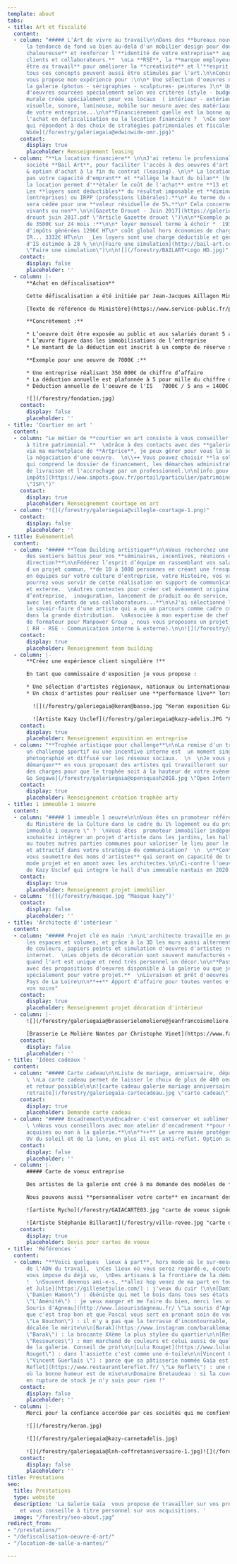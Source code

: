 ```yaml
---
template: about
tabs:
- title: Art et fiscalité
  content:
  - column: "##### L'Art de vivre au travail\n\nDans des **bureaux nouvelles générations,**
      la tendance de fond va bien au-delà d'un mobilier design pour donner une **ambiance
      chaleureuse** et renforcer l'**identité de votre entreprise** auprès de **vos
      clients et collaborateurs.**  \nLa **RSE**, la **marque employeur**, le **bien
      être au travail** pour améliorer la **créativité** et l'**esprit coopératif**,
      tous ces concepts peuvent aussi être stimulés par l'art.\n\nConcrètement je
      vous propose mon expérience pour :\n\n* Une sélection d'oeuvres d'artistes de
      la galerie (photos - sérigraphies - sculptures- peintures )\n* Une sélection
      d'oeuvres sourcées spécialement selon vos critères (style - budget)\n* Une fresque
      murale créée spécialement pour vos locaux  ( intérieur - extérieur)\n* Une installation
      visuelle, sonore, lumineuse, mobile sur mesure avec des matériaux de recyclage
      de votre entreprise...\n\n**Financièrement quelle est la bonne option entre
      l'achat en défiscalisation ou la location financière ?  \nCe sont des solutions
      qui répondent à des choix de stratégies patrimoniales et fiscales différentes.**\n\n![Edwin
      Wide](/forestry/galeriegaia@edwinwide-omr.jpg)"
    contact:
      display: true
      placeholder: Renseignement leasing
  - column: "**La location financière** \n\nJ'ai retenu le professionalisme de la
      société **Bail Art**, pour faciliter l'accès à des oeuvres d'art avec la location
      & option d'achat à la fin du contrat (leasing). \n\n* La location **n’altère
      pas votre capacité d'emprunt** et **allège le haut du bilan** (hors IFRS) \n*
      la location permet d'**étaler le coût de l'achat** entre **13 et 60 mois.**\n*
      Les **loyers sont déductibles** du résultat imposable et **diminuent ainsi l'IS
      (entreprises) ou IRPP (professions libérales).**\n* Au terme du contrat l'oeuvre
      sera cédée pour une **valeur résiduelle de 5%.**\n* Cela concerne des **artistes
      vivants ou non**.\n\n[Gazette Drouot - Juin 2017](https://galeriegaia.fr/forestry/Gazette
      drouot juin 2017.pdf \"Article Gazette drouot \")\n\n**Exemple pour une oeuvre
      de 3500€ sur 24 mois :**\n\n* loyer mensuel terme à échoir *  193€ HT\n* économies
      d'impôts générées 1296€ HT\n* coût global hors économies de charges sociales,
      IR... 3332€ HT\n\n  _Les loyers sont une charge déductible et génèrent une économie
      d'IS estimée à 28 %_\n\n[Faire une simulation](http://bail-art.com/le-leasing/
      \"Faire une simulation\")\n\n![](/forestry/BAILART•Logo HD.jpg)"
    contact:
      display: false
      placeholder: ''
  - column: |-
      **Achat en défiscalisation**

      Cette défiscalisation a été initiée par Jean-Jacques Aillagon Ministre de la Culture  pour soutenir les artistes vivants. Ainsi entreprises et professions libérales peuvent s'engager sur ce mécénat en se constituant un patrimoine.

      [Texte de référence du Ministère](https://www.service-public.fr/professionnels-entreprises/vosdroits/F32914 "Texte officiel")

      **Concrètement :**

      * L’oeuvre doit être exposée au public et aux salariés durant 5 ans
      * L’œuvre figure dans les immobilisations de l’entreprise
      * Le montant de la déduction est inscrit à un compte de réserve spécial au passif du bilan de la société.

      **Exemple pour une oeuvre de 7000€ :**

      * Une entreprise réalisant 350 000€ de chiffre d’affaire
      * La déduction annuelle est plafonnée à 5 pour mille du chiffre d’affaire soit 350 000 x 0,005 = 1750€ de plafond annuel déductible
      * Déduction annuelle de l'oeuvre de l'IS   7000€ / 5 ans = 1400€

      ![](/forestry/fondation.jpg)
    contact:
      display: false
      placeholder: ''
- title: 'Courtier en art '
  content:
  - column: "Le métier de **courtier en art consiste à vous conseiller en vue d'acquisitions
      à titre patrimonial.**  \nGrâce à des contacts avec des **galeries internationales**
      via ma marketplace de **Artprice**, je peux gérer pour vous la sélection et/ou
      la négociation d'une oeuvre.  \n\\++ Vous pouvez choisir **la solution optimale**
      qui comprend le dossier de financement, les démarches administratives, la logistique
      de livraison et l'accrochage par un professionnel.\n\n[info.gouv biens exonérés
      impôts](https://www.impots.gouv.fr/portail/particulier/patrimoine-taxable-lisf
      \"ISF\")"
    contact:
      display: true
      placeholder: Renseignement courtage en art
  - column: "![](/forestry/galeriegaia@villegle-courtage-1.png)"
    contact:
      display: false
      placeholder: ''
- title: Evènementiel
  content:
  - column: "##### **Team Building artistique**\n\nVous recherchez une idée qui sort
      des sentiers battus pour vos **séminaires, incentives, réunions en comité de
      direction?**\n\nFédérez l’esprit d’équipe en rassemblant vos salariés autour
      d un projet commun, **de 10 à 1000 personnes en créant une fresque collective**
      en équipes sur votre culture d'entreprise, votre Histoire, vos valeurs.  \nVous
      pourrez vous servir de cette réalisation en support de communication interne
      et externe.  \nAutres contextes pour créer cet évènement original :  **anniversaire
      d’entreprise,  inauguration, lancement de produit ou de service, arbre de Noël
      avec les enfants de vos collaborateurs...**\n\nJ'ai sélectionné le talent et
      le savoir-faire d'une artiste qui a eu un parcours comme cadre commerciale dans
      dans la grande distribution.  \nAssociée à mon expertise de chef de projet et
      de formateur pour Manpower Group , nous vous proposons un projet clé en main
      ( RH - RSE - Communication interne & externe).\n\n![](/forestry/galeriegaia@nathalieperie-teambuilding.jpg)\n\n![](/forestry/galeriegaia@nathalieperie-fresqueRSE.jpg)"
    contact:
      display: true
      placeholder: Renseignement team building
  - column: |-
      **Créez une expérience client singulière !**

      En tant que commissaire d'exposition je vous propose :

      * Une sélection d'artistes régionaux, nationaux ou internationaux pour créer une **exposition dans vos locaux**, avec la médiation lors du vernissage
      * Un choix d'artistes pour réaliser une **performance live** lors d'une soirée privée, d'un congrès, d'un anniversaire mémoriel.

        ![](/forestry/galeriegaia@keran@basso.jpg "Keran exposition Giani Basso")

        ![Artiste Kazy Usclef](/forestry/galeriegaia@kazy-adelis.JPG "Adelis 70 ans ")
    contact:
      display: true
      placeholder: Renseignement exposition en entreprise
  - column: "**Trophée artistique pour challenge**\n\nLa remise d'un trophée pour
      un challenge sportif ou une incentive interne est  un moment singulier car très
      photographié et diffusé sur les réseaux sociaux.  \n  \nJe vous propose de **vous
      démarquer** en vous proposant des artistes qui travailleront sur votre cahier
      des charges pour que le trophée soit à la hauteur de votre évènement.\n\n![Artiste
      Go Segawa](/forestry/galeriegaia@opensquash2018.jpg \"Open International Squash\")"
    contact:
      display: true
      placeholder: Renseignement création trophée arty
- title: 1 immeuble 1 oeuvre
  content:
  - column: "##### 1 immeuble 1 oeuvre\n\nVous êtes un promoteur référencé auprès
      du Ministère de la Culture dans le cadre du 1% logement ou du programme \"1
      immeuble 1 oeuvre \" ?  \nVous êtes  promoteur immobilier indépendant et vous
      souhaitez intégrer un projet d'artiste dans les jardins, les halls d'entrée
      ou toutes autres parties communes pour valoriser le lieu pour le rendre singulier
      et attractif dans votre stratégie de communication?  \n  \n**Contactez-moi pour
      vous soumettre des noms d'artistes** qui seront en capacité de travailler en
      mode projet et en amont avec les architectes.\n\nCi-contre l'oeuvre \"Le masque\"
      de Kazy Usclef qui intègre le hall d'un immeuble nantais en 2020."
    contact:
      display: true
      placeholder: Renseignement projet immobilier
  - column: '![](/forestry/masque.jpg "Masque kazy")'
    contact:
      display: false
      placeholder: ''
- title: 'Architecte d''intérieur '
  content:
  - column: "##### Projet clé en main :\n\nL'architecte travaille en priorité sur
      les espaces et volumes, et grâce à la 3D les murs aussi alternent entre simulation
      de couleurs, papiers peints et simulation d'oeuvres d'artistes récupérées sur
      internet.  \nLes objets de décoration sont souvent manufacturés et multiples
      quand l'art est unique et rend très personnel un décor.\n\n**Passez au concret
      avec des propositions d'oeuvres disponible à la galerie ou que je sourcerais
      spécialement pour votre projet.**  \nLivraison et prêt d'oeuvres sur la région
      Pays de La Loire\n\n**++** Apport d'affaire pour toutes ventes effectuées par
      vos soins"
    contact:
      display: true
      placeholder: Renseignement projet décoration d'intérieur
  - column: |-
      ![](/forestry/galeriegaia@brasserielemoliere@jeanfrancoismoliere.jpg)

      [Brasserie Le Molière Nantes par Christophe Vinet](https://www.facebook.com/pg/Christophe-Vinet-102063224512436/community/ "Le Molière Christophe Vinet")
    contact:
      display: false
      placeholder: ''
- title: 'Idées cadeaux '
  content:
  - column: "##### Carte cadeau\n\nListe de mariage, anniversaire, départ à la retraite
      \ \nLa carte cadeau permet de laisser le choix de plus de 400 oeuvres  \nEchange
      et retour possible\n\n![carte cadeau galerie mariage anniversaire départ à la
      retraite](/forestry/galeriegaia-cartecadeau.jpg \"carte cadeau\")"
    contact:
      display: true
      placeholder: Demande carte cadeau
  - column: "##### Encadrement\n\nEncadrer c'est conserver et sublimer une oeuvre.
      \ \nNous vous conseillons avec mon atelier d'encadrement **pour toutes oeuvres
      acquises ou non à la galerie.**\n\n**++** Le verre musée protèges à 98% des
      UV du soleil et de la lune, en plus il est anti-reflet. Option sur devis.\n\n![](/forestry/galeriegaia-encadrement.jpg)"
    contact:
      display: false
      placeholder: ''
  - column: |-
      ##### Carte de voeux entreprise

      Des artistes de la galerie ont créé à ma demande des modèles de **cartes de voeux disponibles dans un catalogue** [sur demande](galeriegaia@orange.fr "catalogue carte de voeux ").

      Nous pouvons aussi **personnaliser votre carte** en incarnant des valeurs de votre entreprise, insérer votre **logo et un texte**.

      ![artiste Rycho](/forestry/GAIACARTE03.jpg "carte de voeux signées numérotées")

      ![Artiste Stéphanie Billarant](/forestry/ville-revee.jpg "carte de voeux ")
    contact:
      display: true
      placeholder: Devis pour cartes de voeux
- title: 'Références '
  content:
  - column: "**Voici quelques  lieux à part**, hors mode où le sur-mesure fait partie
      de l'ADN du travail,  \nCes lieux où vous serez regardé-e, écouté-e sans qu'on
      vous impose du déjà vu,  \nDes artisans à la frontière de la démarche artistique
      !  \nSouvent devenus ami-e-s, **allez hop venez de ma part en toute légèreté**\n\n[Gilles
      et Julie](https://gillesetjulie.com/) : j'veux du cuir !\n\n[Damien Hamon](https://daha.fr/
      \"Damien Hamon\") : ébéniste qui met le bois dans tous ses états !\n\n[L'Aménité](https://www.lamenite-restaurant-nantes.com/
      \"L'Aménité\") : je veux manger et me faire du bien, merci les voisins\n\n[La
      Souris d'Agneau](http://www.lasourisdagneau.fr/ \"La souris d'Agneau\") : parce
      que c'est trop bon et que Pascal vous sert en prenant soin de vous\n\n[Le Bouchon](https://www.le-bouchon-nantes.com/
      \"Le Bouchon\") : il n'y a pas que la terrasse d'incontournable, toute l'équipe
      décalée le mérite\n\n[Barak](https://www.instagram.com/baraklemagasin/?hl=fr
      \"Barak\") : la brocante XXème la plus stylée du quartier\n\n[Ressources](https://ressource-peintures.com/
      \"Ressources\") : mon marchand de couleurs et celui aussi de quelques artistes
      de la galerie. Conseil de pro!\n\n[Lulu Rouget](https://www.lulurouget.fr/ \"Lulu
      Rouget\") : dans l'assiette c'est comme une é-toile\n\n[Vincent Guerlais](https://www.vincentguerlais.com/
      \"Vincent Guerlais \") : parce que sa pâtisserie nommée Gaïa est juste un délice\n\n[Le
      Reflet](https://www.restaurantlereflet.fr/ \"Le Reflet\") : une délicieuse cuisine
      où la bonne humeur est de mise\n\nDomaine Bretaudeau : si la cuvée Gaïa est
      en rupture de stock je n'y suis pour rien !"
    contact:
      display: false
      placeholder: ''
  - column: |-
      Merci pour la confiance accordée par ces sociétés qui me confient des projets riches en défi et émotion

      ![](/forestry/keran.jpg)

      ![](/forestry/galeriegaia@kazy-carnetadelis.jpg)

      ![](/forestry/galeriegaia@lnh-coffretanniversaire-1.jpg)![](/forestry/cinna_logo_zeeblog_zeeloft.jpg)![](/forestry/logo galeries lafayette.jpg)![](/forestry/LOGO SQUASH.png)![](/forestry/LOGO OMR.png)![](/forestry/LOGO AUDI.jpg)![](/forestry/logochristophevinet.jpg)![](/forestry/index.png)
    contact:
      display: false
      placeholder: ''
title: Prestations
seo:
  title: Prestations
  type: website
  description: 'La Galerie Gaïa  vous propose de travailler sur vos projets professionnels
    et vous conseille à titre personnel sur vos acquisitions. '
  image: "/forestry/seo-about.jpg"
redirect_from:
- "/prestations/"
- "/defiscalisation-oeuvre-d-art/"
- "/location-de-salle-a-nantes/"

---
```

